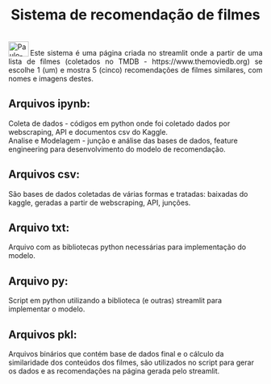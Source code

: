 <h1 align="center"> Sistema de recomendação de filmes </h1>

<div style = "display: inline_block"><br>
  <img align = "left" alt = "Paulo-Py" height = "30" width = "40" src="https://upload.wikimedia.org/wikipedia/commons/c/c7/Musicfilm2.png" />
  
   </div>  
<p align="justify"> Este sistema é uma página criada no streamlit onde a partir de uma lista de filmes (coletados no TMDB - https://www.themoviedb.org) se escolhe 1 (um) e mostra 5 (cinco) recomendações de filmes similares, com nomes e imagens destes.</p>   
  
## Arquivos ipynb:   
Coleta de dados - códigos em python onde foi coletado dados por webscraping, API e documentos csv do Kaggle.  
Analise e Modelagem - junção e análise das bases de dados, feature engineering para desenvolvimento do modelo de recomendação.  

## Arquivos csv:  
São bases de dados coletadas de várias formas e tratadas: baixadas do kaggle, geradas a partir de webscraping, API, junções.  

## Arquivo txt:  
Arquivo com as bibliotecas python necessárias para implementação do modelo.  

## Arquivo py:  
Script em python utilizando a biblioteca (e outras) streamlit para implementar o modelo.  

## Arquivos pkl:    
Arquivos binários que contém base de dados final e o cálculo da similaridade dos conteúdos dos filmes, são utilizados no script para gerar os dados e as recomendações na página gerada pelo streamlit.





